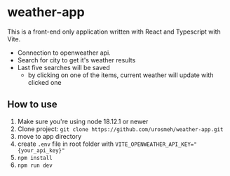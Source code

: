 # weather-app
This is a front-end only application written with React and Typescript with Vite.

- Connection to openweather api.
- Search for city to get it's weather results
- Last five searches will be saved
  - by clicking on one of the items, current weather will update with clicked one

## How to use
1. Make sure you're using node 18.12.1 or newer
2. Clone project: `git clone https://github.com/urosmeh/weather-app.git`
3. move to app directory
4. create `.env` file in root folder with `VITE_OPENWEATHER_API_KEY="{your_api_key}"`
5. `npm install`
6. `npm run dev`